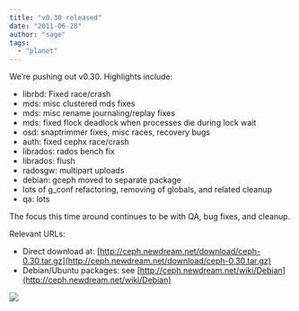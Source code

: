 ```yaml
---
title: "v0.30 released"
date: "2011-06-28"
author: "sage"
tags: 
  - "planet"
---
```


We’re pushing out v0.30. Highlights include:

- librbd: Fixed race/crash
- mds: misc clustered mds fixes
- mds: misc rename journaling/replay fixes
- mds: fixed flock deadlock when processes die during lock wait
- osd: snaptrimmer fixes, misc races, recovery bugs
- auth: fixed cephx race/crash
- librados: rados bench fix
- librados: flush
- radosgw: multipart uploads
- debian: gceph moved to separate package
- lots of g\_conf refactoring, removing of globals, and related cleanup
- qa: lots

The focus this time around continues to be with QA, bug fixes, and cleanup.

Relevant URLs:

- Direct download at: [http://ceph.newdream.net/download/ceph-0.30.tar.gz](http://ceph.newdream.net/download/ceph-0.30.tar.gz)
- Debian/Ubuntu packages: see [http://ceph.newdream.net/wiki/Debian](http://ceph.newdream.net/wiki/Debian)

![](http://track.hubspot.com/__ptq.gif?a=268973&k=14&bu=http://ceph.com&r=http://ceph.com/releases/v0-30-released/&bvt=rss&p=wordpress)
